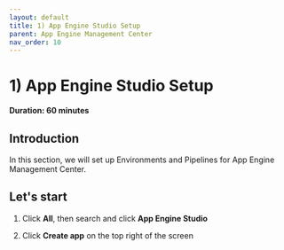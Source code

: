 ```yaml
---
layout: default
title: 1) App Engine Studio Setup
parent: App Engine Management Center
nav_order: 10
---
```


# 1) App Engine Studio Setup

**Duration: 60 minutes**

## Introduction

In this section, we will set up Environments and Pipelines for App Engine Management Center.

## Let's start

1. Click **All**, then search and click **App Engine Studio**

1. Click **Create app** on the top right of the screen